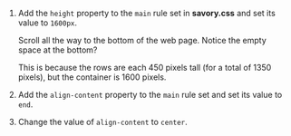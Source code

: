 1. Add the `height` property to the `main` rule set in **savory.css** and set its value to `1600px`.

   Scroll all the way to the bottom of the web page. Notice the empty space at the bottom?

   This is because the rows are each 450 pixels tall (for a total of 1350 pixels), but the container is 1600 pixels.

2. Add the `align-content` property to the `main` rule set and set its value to `end`.


3. Change the value of `align-content` to `center`.